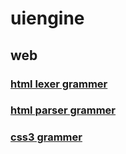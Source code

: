 # uiengine
## web
### [html lexer grammer](https://github.com/antlr/grammars-v4/blob/master/html/HTMLLexer.g4)
### [html parser grammer](https://github.com/antlr/grammars-v4/blob/master/html/HTMLParser.g4)
### [css3 grammer](https://github.com/antlr/grammars-v4/blob/master/css3/css3.g4)